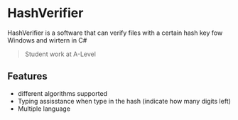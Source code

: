 # HashVerifier
HashVerifier is a software that can verify files with a certain hash key fow Windows and wirtern in C# 
> Student work at A-Level


## Features
* different algorithms supported 
* Typing assisstance when type in the hash (indicate how many digits left)
* Multiple language


